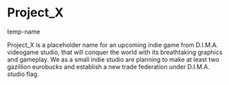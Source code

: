 # Project_X
temp-name

Project_X is a placeholder name for an upcoming indie game from D.I.M.A. videogame studio, that will conquer the world with its breathtaking graphics and gameplay. We as a small indie studio are planning to make at least two gazillion eurobucks and establish a new trade federation under D.I.M.A. studio flag.
